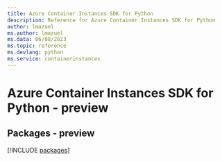 ```yaml
---
title: Azure Container Instances SDK for Python
description: Reference for Azure Container Instances SDK for Python
author: lmazuel
ms.author: lmazuel
ms.data: 06/08/2023
ms.topic: reference
ms.devlang: python
ms.service: containerinstances
---
```

# Azure Container Instances SDK for Python - preview
## Packages - preview
[!INCLUDE [packages](container-instances-index.md)]